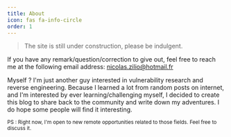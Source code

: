 ```yaml
---
title: About
icon: fas fa-info-circle
order: 1
---
```


> The site is still under construction, please be indulgent.

If you have any remark/question/correction to give out, feel free to reach me at the following email address: nicolas.zilio@hotmail.fr

Myself ? I'm just another guy interested in vulnerability research and reverse engineering. Because I learned a lot from random posts on internet, and I'm interested by ever learning/challenging myself, I decided to create this blog to share back to the community and write down my adventures. I do hope some people will find it interesting.

<small>PS : Right now, I'm open to new remote opportunities related to those fields. Feel free to discuss it.</small>